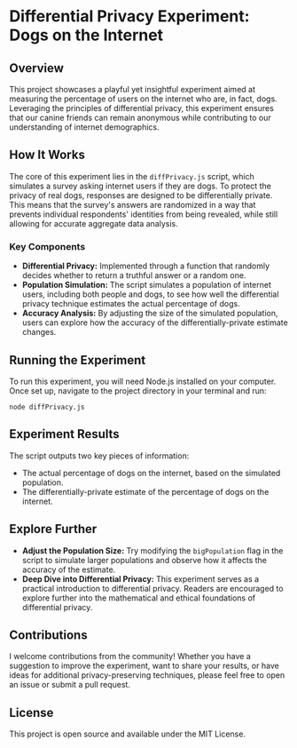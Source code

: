 # Differential Privacy Experiment: Dogs on the Internet

## Overview

This project showcases a playful yet insightful experiment aimed at measuring the percentage of users on the internet who are, in fact, dogs. Leveraging the principles of differential privacy, this experiment ensures that our canine friends can remain anonymous while contributing to our understanding of internet demographics.

## How It Works

The core of this experiment lies in the `diffPrivacy.js` script, which simulates a survey asking internet users if they are dogs. To protect the privacy of real dogs, responses are designed to be differentially private. This means that the survey's answers are randomized in a way that prevents individual respondents' identities from being revealed, while still allowing for accurate aggregate data analysis.

### Key Components

- **Differential Privacy:** Implemented through a function that randomly decides whether to return a truthful answer or a random one.
- **Population Simulation:** The script simulates a population of internet users, including both people and dogs, to see how well the differential privacy technique estimates the actual percentage of dogs.
- **Accuracy Analysis:** By adjusting the size of the simulated population, users can explore how the accuracy of the differentially-private estimate changes.

## Running the Experiment

To run this experiment, you will need Node.js installed on your computer. Once set up, navigate to the project directory in your terminal and run:

```
node diffPrivacy.js
```

## Experiment Results

The script outputs two key pieces of information:

- The actual percentage of dogs on the internet, based on the simulated population.
- The differentially-private estimate of the percentage of dogs on the internet.

## Explore Further

- **Adjust the Population Size:** Try modifying the `bigPopulation` flag in the script to simulate larger populations and observe how it affects the accuracy of the estimate.
- **Deep Dive into Differential Privacy:** This experiment serves as a practical introduction to differential privacy. Readers are encouraged to explore further into the mathematical and ethical foundations of differential privacy.

## Contributions

I welcome contributions from the community! Whether you have a suggestion to improve the experiment, want to share your results, or have ideas for additional privacy-preserving techniques, please feel free to open an issue or submit a pull request.

## License

This project is open source and available under the MIT License.
